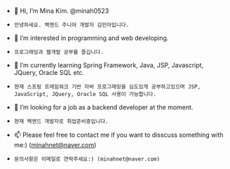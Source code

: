 - 👋 Hi, I’m Mina Kim. @minah0523
-     안녕하세요. 백엔드 주니어 개발자 김민아입니다.
- 👀 I’m interested in programming and web developing.
-     프로그래밍과 웹개발 공부를 즐깁니다.
- 🌱 I’m currently learning Spring Framework, Java, JSP, Javascript, JQuery, Oracle SQL etc.
-     현재 스프링 프레임워크 기반 자바 프로그래밍을 심도있게 공부하고있으며 JSP, JavaScript, JQuery, Oracle SQL 사용이 가능합니다.
- 💞️ I’m looking for a job as a backend developer at the moment. 
-     현재 백엔드 개발자로 취업준비중입니다.
- 📫 Please feel free to contact me if you want to disscuss something with me:) (minahnet@naver.com)
-     문의사항은 이메일로 연락주세요:) (minahnet@naver.com)
